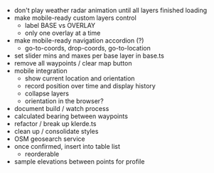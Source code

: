 - don't play weather radar animation until all layers finished loading 
- make mobile-ready custom layers control
    - label BASE vs OVERLAY
    - only one overlay at a time
- make mobile-ready navigation accordion (?)
    - go-to-coords, drop-coords, go-to-location
- set slider mins and maxes per base layer in base.ts
- remove all waypoints / clear map button
- mobile integration
    - show current location and orientation
    - record position over time and display history
    - collapse layers
    - orientation in the browser?
- document build / watch process
- calculated bearing between waypoints
- refactor / break up klerde.ts
- clean up / consolidate styles
- OSM geosearch service
- once confirmed, insert into table list
    - reorderable
- sample elevations between points for profile


